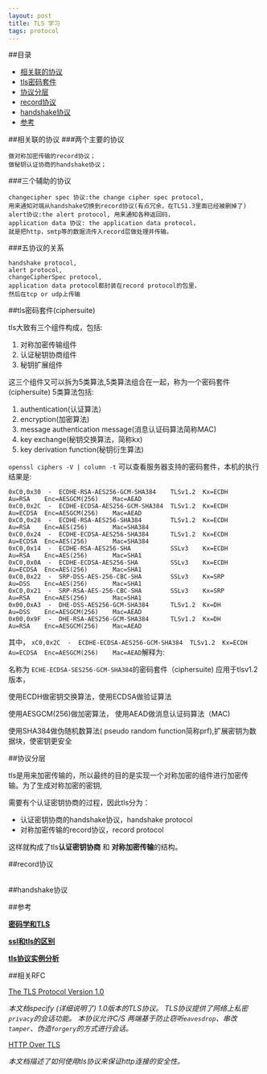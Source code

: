 ```yaml
---
layout: post
title: TLS 学习
tags: protocol 
---
```


##目录
* [相关联的协议](#协议)
* [tls密码套件](#ciphersuite)
* [协议分层](#协议分层)
* [record协议](#record)
* [handshake协议](#handshake)
* [参考](#参考)

<a id="协议"></a>
##相关联的协议
###两个主要的协议

```
做对称加密传输的record协议；
做秘钥认证协商的handshake协议；
```
###三个辅助的协议

```
changecipher spec 协议:the change cipher spec protocol,
用来通知对端从handshake切换到record协议(有点冗余，在TLS1.3里面已经被删掉了)
alert协议:the alert protocol, 用来通知各种返回码，
application data 协议: the application data protocol，
就是把http，smtp等的数据流传入record层做处理并传输。

```
###五协议的关系
```
handshake protocol,
alert protocol,
changeCipherSpec protocol,
application data protocol都封装在record protocol的包里，
然后在tcp or udp上传输
```
<a id="ciphersuite"></a>
##tls密码套件(ciphersuite)

tls大致有三个组件构成，包括:
1. 对称加密传输组件
2. 认证秘钥协商组件
3. 秘钥扩展组件

这三个组件又可以拆为5类算法,5类算法组合在一起，称为一个密码套件(ciphersuite)
5类算法包括:
1. authentication(认证算法）
2. encryption(加密算法)
3. message authentication message(消息认证码算法简称MAC)
4. key exchange(秘钥交换算法，简称kx)
5. key derivation function(秘钥衍生算法)

`openssl ciphers -V | column -t` 可以查看服务器支持的密码套件，本机的执行结果是:

```
0xC0,0x30  -  ECDHE-RSA-AES256-GCM-SHA384    TLSv1.2  Kx=ECDH        Au=RSA    Enc=AESGCM(256)    Mac=AEAD
0xC0,0x2C  -  ECDHE-ECDSA-AES256-GCM-SHA384  TLSv1.2  Kx=ECDH        Au=ECDSA  Enc=AESGCM(256)    Mac=AEAD
0xC0,0x28  -  ECDHE-RSA-AES256-SHA384        TLSv1.2  Kx=ECDH        Au=RSA    Enc=AES(256)       Mac=SHA384
0xC0,0x24  -  ECDHE-ECDSA-AES256-SHA384      TLSv1.2  Kx=ECDH        Au=ECDSA  Enc=AES(256)       Mac=SHA384
0xC0,0x14  -  ECDHE-RSA-AES256-SHA           SSLv3    Kx=ECDH        Au=RSA    Enc=AES(256)       Mac=SHA1
0xC0,0x0A  -  ECDHE-ECDSA-AES256-SHA         SSLv3    Kx=ECDH        Au=ECDSA  Enc=AES(256)       Mac=SHA1
0xC0,0x22  -  SRP-DSS-AES-256-CBC-SHA        SSLv3    Kx=SRP         Au=DSS    Enc=AES(256)       Mac=SHA1
0xC0,0x21  -  SRP-RSA-AES-256-CBC-SHA        SSLv3    Kx=SRP         Au=RSA    Enc=AES(256)       Mac=SHA1
0x00,0xA3  -  DHE-DSS-AES256-GCM-SHA384      TLSv1.2  Kx=DH          Au=DSS    Enc=AESGCM(256)    Mac=AEAD
0x00,0x9F  -  DHE-RSA-AES256-GCM-SHA384      TLSv1.2  Kx=DH          Au=RSA    Enc=AESGCM(256)    Mac=AEAD
```

其中， `xC0,0x2C  -  ECDHE-ECDSA-AES256-GCM-SHA384  TLSv1.2  Kx=ECDH        Au=ECDSA  Enc=AESGCM(256)    Mac=AEAD`解释为:

名称为 `ECHE-ECDSA-SES256-GCM-SHA384`的密码套件（ciphersuite) 应用于tlsv1.2版本，

使用ECDH做密钥交换算法，使用ECDSA做验证算法

使用AESGCM(256)做加密算法， 使用AEAD做消息认证码算法（MAC)

使用SHA384做伪随机数算法( pseudo random function简称prf),扩展密钥为数据块，使密钥更安全

<a id="协议分层"></a>
##协议分层

tls是用来加密传输的，所以最终的目的是实现一个对称加密的组件进行加密传输。为了生成对称加密的密钥,

需要有个认证密钥协商的过程，因此tls分为：

* 认证密钥协商的handshake协议，handshake protocol
* 对称加密传输的record协议，record protocol

这样就构成了tls**认证密钥协商** 和 **对称加密传输**的结构。

<a id="record"></a>
##record协议

<a id="handshake"></a>    
##handshake协议



<a id="参考"></a>
##参考

[**密码学和TLS**](https://blog.helong.info/blog/2015/09/06/tls-protocol-analysis-and-crypto-protocol-design/)

[**ssl和tls的区别**](http://kb.cnblogs.com/page/197396/)

[**tls协议实例分析**](http://segmentfault.com/a/1190000002963044)

<a id="rfc"></a>
##相关RFC

[The TLS Protocol Version 1.0](http://www.ietf.org/rfc/rfc2246.txt)

 *本文档specify (详细说明了) 1.0版本的TLS协议。 TLS协议提供了网络上私密`privacy`的会话功能。
本协议允许C/S 两端基于防止窃听`eavesdrop`、串改`tamper`、伪造`forgery`的方式进行会话。*

[HTTP Over TLS](http://www.rfc-editor.org/rfc/rfc2818.txt)

*本文档描述了如何使用tls协议来保证http连接的安全性。*


